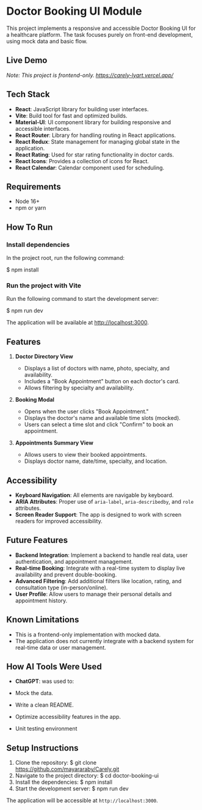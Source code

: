 # Doctor Booking UI Module

This project implements a responsive and accessible Doctor Booking UI for a healthcare platform. The task focuses purely on front-end development, using mock data and basic flow.

## Live Demo
*Note: This project is frontend-only. https://carely-lyart.vercel.app/*

## Tech Stack
- **React**: JavaScript library for building user interfaces.
- **Vite**: Build tool for fast and optimized builds.
- **Material-UI**: UI component library for building responsive and accessible interfaces.
- **React Router**: Library for handling routing in React applications.
- **React Redux**: State management for managing global state in the application.
- **React Rating**: Used for star rating functionality in doctor cards.
- **React Icons**: Provides a collection of icons for React.
- **React Calendar**: Calendar component used for scheduling.


## Requirements
- Node 16+
- npm or yarn

## How To Run

### Install dependencies
In the project root, run the following command:

$ npm install

### Run the project with Vite
Run the following command to start the development server:

$ npm run dev

The application will be available at [http://localhost:3000](http://localhost:3000).

## Features
1. **Doctor Directory View**
   - Displays a list of doctors with name, photo, specialty, and availability.
   - Includes a "Book Appointment" button on each doctor's card.
   - Allows filtering by specialty and availability.

2. **Booking Modal**
   - Opens when the user clicks "Book Appointment."
   - Displays the doctor's name and available time slots (mocked).
   - Users can select a time slot and click "Confirm" to book an appointment.

3. **Appointments Summary View**
   - Allows users to view their booked appointments.
   - Displays doctor name, date/time, specialty, and location.

## Accessibility
- **Keyboard Navigation**: All elements are navigable by keyboard.
- **ARIA Attributes**: Proper use of `aria-label`, `aria-describedby`, and `role` attributes.
- **Screen Reader Support**: The app is designed to work with screen readers for improved accessibility.

## Future Features
- **Backend Integration**: Implement a backend to handle real data, user authentication, and appointment management.
- **Real-time Booking**: Integrate with a real-time system to display live availability and prevent double-booking.
- **Advanced Filtering**: Add additional filters like location, rating, and consultation type (in-person/online).
- **User Profile**: Allow users to manage their personal details and appointment history.

## Known Limitations
- This is a frontend-only implementation with mocked data.
- The application does not currently integrate with a backend system for real-time data or user management.

## How AI Tools Were Used

- **ChatGPT**: was used to:

- Mock the data.
- Write a clean README.
- Optimize accessibility features in the app.
- Unit testing environment

## Setup Instructions
1. Clone the repository:
$ git clone https://github.com/mayararaby/Carely.git
2. Navigate to the project directory:
$ cd doctor-booking-ui
3. Install the dependencies:
$ npm install
4. Start the development server:
$ npm run dev

The application will be accessible at `http://localhost:3000`.

